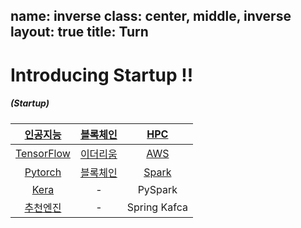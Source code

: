 name: inverse
class: center, middle, inverse
layout: true
title: Turn
---

<!-- *template: gaia -->
<!-- page_number: false -->

# Introducing Startup !!
##### (Startup)

|[인공지능](/Lecture/TensorFlow)|[블록체인](/Lecture/TensorFlow)|[HPC](/Lecture/TensorFlow)|
|:-:|:-:|:-:|
|[TensorFlow](/Lecture/TensorFlow)|[이더리움](/Lecture/TensorFlow)|[AWS](/Lecture/TensorFlow)|
|[Pytorch](/Lecture/TensorFlow)|[블록체인](/Lecture/MachineLearning)|[Spark](/Lecture/TensorFlow)|
|[Kera](/Lecture/TensorFlow)|-|PySpark|
|[추천엔진](/Lecture/TensorFlow)|-|Spring Kafca|
